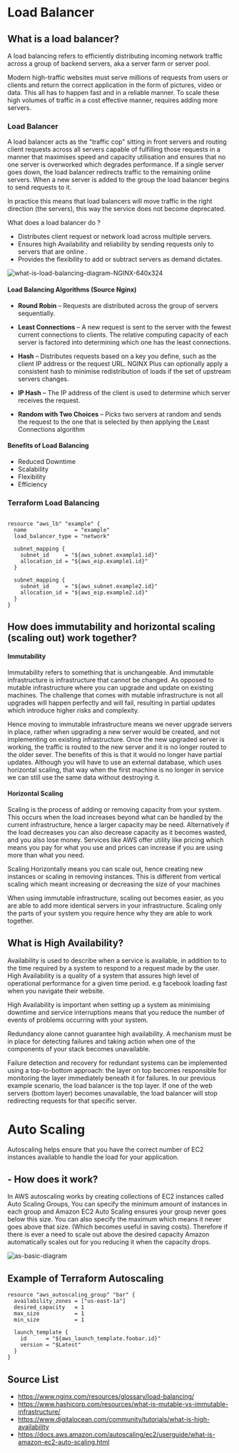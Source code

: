 # Load Balancer

## What is a load balancer?
 A load balancing refers to efficiently distributing incoming network traffic across a group of backend servers, aka a server farm or server pool.

 Modern high-traffic websites must serve millions of requests from users or clients and return the correct application in the form of pictures, video or data. This all has to happen fast and in a reliable manner. To scale these high volumes of traffic in a cost effective manner, requires adding more servers.

### Load Balancer

A load balancer acts as the "traffic cop" sitting in front servers and routing client requests across all servers capable of fulfilling those requests in a manner that maximises speed and capacity utilisation and ensures that no one server is overworked which degrades performance.
If a single server goes down, the load balancer redirects traffic to the remaining online servers. When a new server is added to the group the load balancer begins to send requests to it.

In practice this means that load balancers will move traffic in the right direction (the servers), this way the service does not become deprecated.

What does a load balancer do ?
- Distributes client request or network load across multiple servers.
- Ensures high Availability and reliability by sending requests only to servers that are online .
- Provides the flexibility to add or subtract servers as demand dictates.

![what-is-load-balancing-diagram-NGINX-640x324](https://user-images.githubusercontent.com/60632288/80627055-41d4d600-8a47-11ea-841b-cf052fe1430b.png)

#### Load Balancing Algorithms (Source Nginx)

- **Round Robin** – Requests are distributed across the group of servers sequentially.

- **Least Connections** – A new request is sent to the server with the fewest current connections to clients. The relative computing capacity of each server is factored into determining which one has the least connections.

- **Hash** – Distributes requests based on a key you define, such as the client IP address or
the request URL. NGINX Plus can optionally apply a consistent hash to minimise redistribution
of loads if the set of upstream servers changes.

- **IP Hash** – The IP address of the client is used to determine which server receives the request.

- **Random with Two Choices** – Picks two servers at random and sends the request to the
one that is selected by then applying the Least Connections algorithm

#### Benefits of Load Balancing

- Reduced Downtime
- Scalability
- Flexibility
- Efficiency

### Terraform Load Balancing

```hcl

resource "aws_lb" "example" {
  name               = "example"
  load_balancer_type = "network"

  subnet_mapping {
    subnet_id     = "${aws_subnet.example1.id}"
    allocation_id = "${aws_eip.example1.id}"
  }

  subnet_mapping {
    subnet_id     = "${aws_subnet.example2.id}"
    allocation_id = "${aws_eip.example2.id}"
  }
}
```


## How does immutability and horizontal scaling (scaling out) work together?

#### Immutability
Immutability refers to something that is unchangeable. And immutable infrastructure is infrastructure that cannot be changed. As opposed to mutable infrastructure where you can upgrade and update on existing machines. The challenge that comes with mutable infrastructure is not all upgrades will happen perfectly and will fail, resulting in partial updates which introduce higher risks and complexity.

Hence moving to immutable infrastructure means we never upgrade servers in place, rather when upgrading a new server would be created, and not implementing on existing infrastructure. Once the new upgraded server is working, the traffic is routed to the new server and it is no longer routed to the older sever. The benefits of this is that it would no longer have partial updates. Although you will have to use an external database, which uses horizontal scaling, that way when the first machine is no longer in service we can still use the same data without destroying it.



#### Horizontal Scaling

Scaling is the process of adding or removing capacity from your system. This occurs when the load increases beyond what can be handled by the current infrastructure, hence a larger capacity may be need. Alternatively if the load decreases you can also decrease capacity as it becomes wasted, and you also lose money. Services like AWS offer utility like pricing which means you pay for what you use and prices can increase if you are using more than what you need.

Scaling Horizontally means you can scale out, hence creating new instances or scaling in removing instances. This is different from vertical scaling which meant increasing or decreasing the size of your machines


When using immutable infrastructure, scaling out becomes easier, as you are able to add more identical servers in your infrastructure. Scaling only the parts of your system you require hence why they are able to work together.


## What is High Availability?

Availability is used to describe when a service is available, in addition to to the time required by a system to respond to a request made by the user. High Availability is a quality of a system that assures high level of operational performance for a given time period. e.g facebook loading fast when you navigate their website.

High Availability is important when setting up a system as minimising downtime and service interruptions means that you reduce the number of events of problems occurring with your system.

Redundancy alone cannot guarantee high availability. A mechanism must be in place for detecting failures and taking action when one of the components of your stack becomes unavailable.

Failure detection and recovery for redundant systems can be implemented using a top-to-bottom approach: the layer on top becomes responsible for monitoring the layer immediately beneath it for failures. In our previous example scenario, the load balancer is the top layer. If one of the web servers (bottom layer) becomes unavailable, the load balancer will stop redirecting requests for that specific server.

# Auto Scaling

Autoscaling helps ensure that you have the correct number of EC2 instances available to handle the load for your application.

## - How does it work?

In AWS autoscaling works by creating collections of EC2 instances called Auto Scaling Groups, You can specify the minimum amount of instances in each group and Amazon EC2 Auto Scaling ensures your group never goes below this size. You can also specify the maximum which means it never goes above that size. (Which becomes useful in saving costs). Therefore if there is ever a need to scale out above the desired capacity Amazon automatically scales out for you reducing it when the capacity drops.

![as-basic-diagram](https://user-images.githubusercontent.com/60632288/80633007-fffc5d80-8a4f-11ea-8ca7-b2b4014af365.png)

## Example of Terraform Autoscaling

```hcl
resource "aws_autoscaling_group" "bar" {
  availability_zones = ["us-east-1a"]
  desired_capacity   = 1
  max_size           = 1
  min_size           = 1

  launch_template {
    id      = "${aws_launch_template.foobar.id}"
    version = "$Latest"
  }
}
```




## **Source List**

- https://www.nginx.com/resources/glossary/load-balancing/
- https://www.hashicorp.com/resources/what-is-mutable-vs-immutable-infrastructure/
- https://www.digitalocean.com/community/tutorials/what-is-high-availability
- https://docs.aws.amazon.com/autoscaling/ec2/userguide/what-is-amazon-ec2-auto-scaling.html
